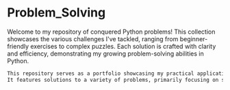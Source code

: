 # Problem_Solving
Welcome to my repository of conquered Python problems! This collection showcases the various challenges I've tackled, ranging from beginner-friendly exercises to complex puzzles. Each solution is crafted with clarity and efficiency, demonstrating my growing problem-solving abilities in Python.

```diff
This repository serves as a portfolio showcasing my practical application of Python programming skills honed through the "Mastering 4 Critical SKILLS using Python" course.
It features solutions to a variety of problems, primarily focusing on solidifying comprehension and application of fundamental programming concepts like loops, strings, arrays, and functions.
```
